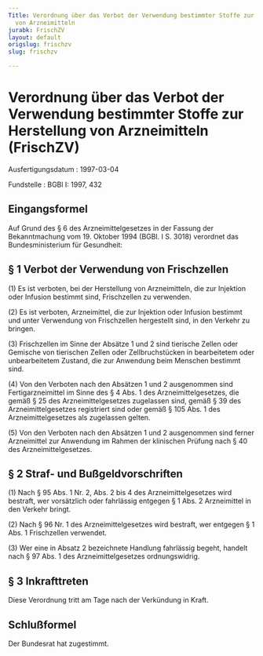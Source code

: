 ```yaml
---
Title: Verordnung über das Verbot der Verwendung bestimmter Stoffe zur Herstellung
  von Arzneimitteln
jurabk: FrischZV
layout: default
origslug: frischzv
slug: frischzv

---
```


# Verordnung über das Verbot der Verwendung bestimmter Stoffe zur Herstellung von Arzneimitteln (FrischZV)

Ausfertigungsdatum
:   1997-03-04

Fundstelle
:   BGBl I: 1997, 432

## Eingangsformel

Auf Grund des § 6 des Arzneimittelgesetzes in der Fassung der
Bekanntmachung vom 19. Oktober 1994 (BGBl. I S. 3018) verordnet das
Bundesministerium für Gesundheit:

## § 1 Verbot der Verwendung von Frischzellen

(1) Es ist verboten, bei der Herstellung von Arzneimitteln, die zur
Injektion oder Infusion bestimmt sind, Frischzellen zu verwenden.

(2) Es ist verboten, Arzneimittel, die zur Injektion oder Infusion
bestimmt und unter Verwendung von Frischzellen hergestellt sind, in
den Verkehr zu bringen.

(3) Frischzellen im Sinne der Absätze 1 und 2 sind tierische Zellen
oder Gemische von tierischen Zellen oder Zellbruchstücken in
bearbeitetem oder unbearbeitetem Zustand, die zur Anwendung beim
Menschen bestimmt sind.

(4) Von den Verboten nach den Absätzen 1 und 2 ausgenommen sind
Fertigarzneimittel im Sinne des § 4 Abs. 1 des Arzneimittelgesetzes,
die gemäß § 25 des Arzneimittelgesetzes zugelassen sind, gemäß § 39
des Arzneimittelgesetzes registriert sind oder gemäß § 105 Abs. 1 des
Arzneimittelgesetzes als zugelassen gelten.

(5) Von den Verboten nach den Absätzen 1 und 2 ausgenommen sind ferner
Arzneimittel zur Anwendung im Rahmen der klinischen Prüfung nach § 40
des Arzneimittelgesetzes.

## § 2 Straf- und Bußgeldvorschriften

(1) Nach § 95 Abs. 1 Nr. 2, Abs. 2 bis 4 des Arzneimittelgesetzes wird
bestraft, wer vorsätzlich oder fahrlässig entgegen § 1 Abs. 2
Arzneimittel in den Verkehr bringt.

(2) Nach § 96 Nr. 1 des Arzneimittelgesetzes wird bestraft, wer
entgegen § 1 Abs. 1 Frischzellen verwendet.

(3) Wer eine in Absatz 2 bezeichnete Handlung fahrlässig begeht,
handelt nach § 97 Abs. 1 des Arzneimittelgesetzes ordnungswidrig.

## § 3 Inkrafttreten

Diese Verordnung tritt am Tage nach der Verkündung in Kraft.

## Schlußformel

Der Bundesrat hat zugestimmt.

